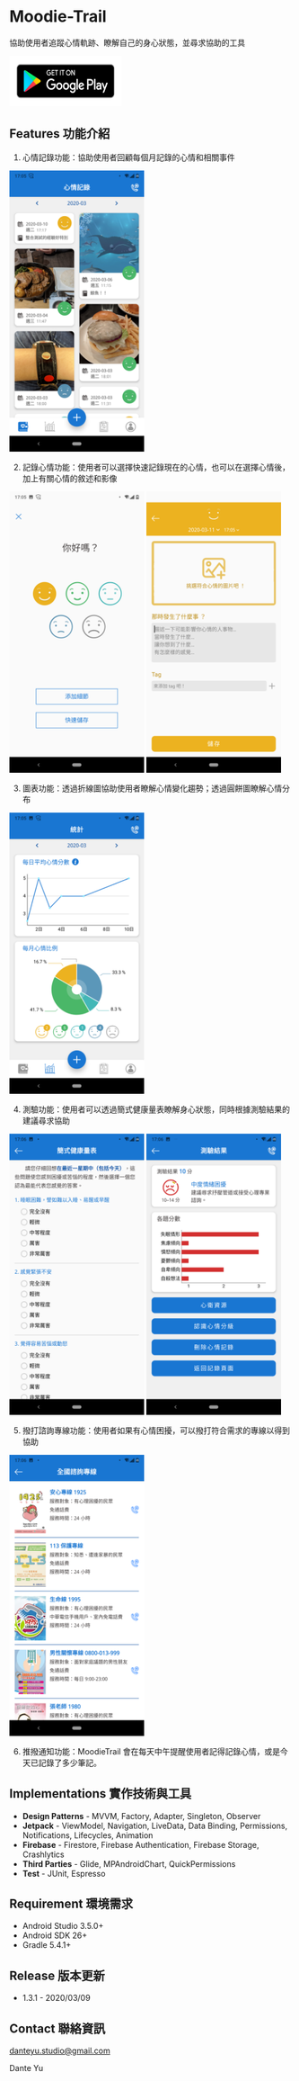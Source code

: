 # Moodie-Trail
協助使用者追蹤心情軌跡、瞭解自己的身心狀態，並尋求協助的工具

[<img width="200" height="90" src="https://github.com/aptx113/Moodie-Trail/blob/master/image_for_readme/google-play-badge.png"/>](https://play.google.com/store/apps/details?id=com.danteyu.studio.moodietrail&hl=zh-TW)

## Features 功能介紹

1. 心情記錄功能：協助使用者回顧每個月記錄的心情和相關事件

<img width="240" height="500" src="https://github.com/aptx113/Moodie-Trail/blob/master/image_for_readme/Screenshot_home_with_notes.png"/>


2. 記錄心情功能：使用者可以選擇快速記錄現在的心情，也可以在選擇心情後，加上有關心情的敘述和影像
<p align="left">
<img width="240" height="500" src="https://github.com/aptx113/Moodie-Trail/blob/master/image_for_readme/Screenshot_record_mood.png"/>
  
<img width="240" height="500" src="https://github.com/aptx113/Moodie-Trail/blob/master/image_for_readme/Screenshot_record_detail.png"/>
</p>


3. 圖表功能：透過折線圖協助使用者瞭解心情變化趨勢；透過圓餅圖瞭解心情分布

<img width="240" height="500" src="https://github.com/aptx113/Moodie-Trail/blob/master/image_for_readme/Screenshot_statistic.png"/>


4. 測驗功能：使用者可以透過簡式健康量表瞭解身心狀態，同時根據測驗結果的建議尋求協助
<p align="left">
<img width="240" height="500" src="https://github.com/aptx113/Moodie-Trail/blob/master/image_for_readme/Screenshot_psy_test.png"/>
<img width="240" height="500" src="https://github.com/aptx113/Moodie-Trail/blob/master/image_for_readme/Screenshot_psy_test_result.png"/>
</p>

5. 撥打諮詢專線功能：使用者如果有心情困擾，可以撥打符合需求的專線以得到協助

<img width="240" height="500" src="https://github.com/aptx113/Moodie-Trail/blob/master/image_for_readme/Screenshot_consultation_call.png"/>

6. 推撥通知功能：MoodieTrail 會在每天中午提醒使用者記得記錄心情，或是今天已記錄了多少筆記。

## Implementations 實作技術與工具
* **Design Patterns** - MVVM, Factory, Adapter, Singleton, Observer
* **Jetpack** - ViewModel, Navigation, LiveData, Data Binding, Permissions, Notifications, Lifecycles, Animation
* **Firebase** - Firestore, Firebase Authentication, Firebase Storage, Crashlytics
* **Third Parties** - Glide, MPAndroidChart, QuickPermissions
* **Test** - JUnit, Espresso

## Requirement 環境需求

* Android Studio 3.5.0+
* Android SDK 26+
* Gradle 5.4.1+

## Release 版本更新

* 1.3.1 - 2020/03/09

## Contact 聯絡資訊

<danteyu.studio@gmail.com>

Dante Yu
